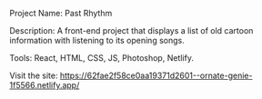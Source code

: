 Project Name: Past Rhythm

Description: A front-end project that displays a list of old cartoon information with listening to its opening songs.

Tools: React, HTML, CSS, JS, Photoshop, Netlify.

Visit the site: https://62fae2f58ce0aa19371d2601--ornate-genie-1f5566.netlify.app/

